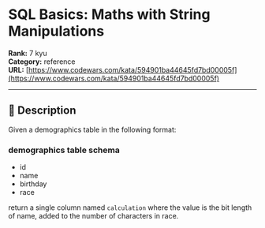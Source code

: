# SQL Basics:  Maths with String Manipulations

**Rank:** 7 kyu  
**Category:** reference  
**URL:** [https://www.codewars.com/kata/594901ba44645fd7bd00005f](https://www.codewars.com/kata/594901ba44645fd7bd00005f)

---

## 📝 Description

Given a demographics table in the following format:

### demographics table schema

* id
* name
* birthday
* race

return a single column named `calculation` where the value is the bit length of name, added to the number of characters in race.
